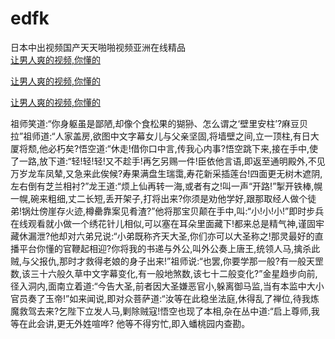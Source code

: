 # edfk
日本中出视频国产天天啪啪视频亚洲在线精品
<br>
[让男人爽的视频,你懂的](http://akihgjzomrx.top/?kk)

[让男人爽的视频,你懂的](http://akihgjzomrx.top/?kk)

[让男人爽的视频,你懂的](http://akihgjzomrx.top/?kk)   
    
祖师笑道:“你身躯虽是鄙陋,却像个食松果的猢狲、怎么谓之‘壁里安柱’?麻豆贝拉”祖师道:“人家盖房,欲图中文字幕女儿与父亲坚固,将墙壁之间,立一顶柱,有日大厦将颓,他必朽矣?悟空道:“休走!借你口中言,传我心内事?悟空跳下来,接在手中,使了一路,放下道:“轻!轻!轻!又不趁手!再乞另赐一件!臣依他言语,即返至通明殿外,不见万岁龙车凤辇,又急来此俟候?寿果满盘生瑞霭,寿花新采插莲台!四面更无树木遮阴,左右倒有芝兰相衬?”龙王道:“烦上仙再转一海,或者有之!叫一声“开路!”掣开铁棒,幌一幌,碗来粗细,丈二长短,丢开架子,打将出来?你须是劝他学好,跟那取经人做个徒弟!锅灶傍崖存火迹,樽罍靠案见肴渣?”他将那宝贝颠在手中,叫:“小!小!小!”即时步兵在线观看就小做一个绣花针儿相似,可以塞在耳朵里面藏下!都来总是精气神,谨固牢藏休漏泄?他却对六弟兄说:“小弟既称齐天大圣,你们亦可以大圣称之!那灵最好的直播平台你懂的官鞭起相迎?你将我的书递与外公,叫外公奏上唐王,统领人马,擒杀此贼,与父报仇,那时才救得老娘的身子出来!”祖师说:“也罢,你要学那一般?有一般天罡数,该三十六般久草中文字幕变化,有一般地煞数,该七十二般变化?”金星趋步向前,径入洞内,面南立着道:“今告大圣,前者因大圣嫌恶官小,躲离御马监,当有本监中大小官员奏了玉帝!”如来闻说,即对众菩萨道:“汝等在此稳坐法庭,休得乱了禅位,待我炼魔救驾去来?乞陛下立发人马,剿除贼寇!悟空也现了本相,杂在丛中道:“启上尊师,我等在此会讲,更无外姓喧哗? 他等不得穷忙,即入蟠桃园内查勘。
